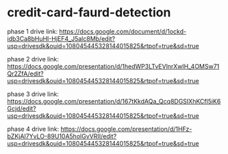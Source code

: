 # credit-card-faurd-detection

phase 1 drive link:
https://docs.google.com/document/d/1ockd-idb3Ca8bHuHI-HjEF4_J5alc8Mb/edit?usp=drivesdk&ouid=108045445328144015825&rtpof=true&sd=true

phase 2 drive link:
https://docs.google.com/presentation/d/1hedWP3LTvEVlnrXwIH_4OMSw71Qr2ZfA/edit?usp=drivesdk&ouid=108045445328144015825&rtpof=true&sd=true

phase 3 drive link:
https://docs.google.com/presentation/d/167tKkdAQa_Qcq8DGSIXhKCfl5iK6Gcjd/edit?usp=drivesdk&ouid=108045445328144015825&rtpof=true&sd=true

phase 4 drive link:
https://docs.google.com/presentation/d/1HFz-bZKjAI7YvLO-89U10A5holGvVRII/edit?usp=drivesdk&ouid=108045445328144015825&rtpof=true&sd=true
